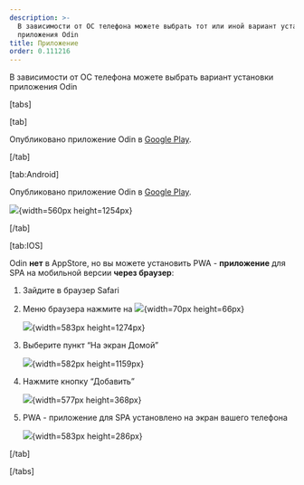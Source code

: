 ```yaml
---
description: >-
  В зависимости от ОС телефона можете выбрать тот или иной вариант установки
  приложения Odin
title: Приложение
order: 0.111216
---
```


В зависимости от ОС телефона можете выбрать  вариант установки приложения Odin

[tabs]

[tab]

Опубликовано приложение Odin в [Google Play](https://play.google.com/store/apps/details?id=study.odin.www.twa).





[/tab]

[tab:Android]

Опубликовано приложение Odin в [Google Play](https://play.google.com/store/apps/details?id=study.odin.www.twa).

![](./prilozhenie.png){width=560px height=1254px}



[/tab]

[tab:IOS]

Odin **нет** в AppStore, но вы можете установить PWA - **приложение** для SPA на мобильной версии **через браузер**:

1. Зайдите в браузер Safari

2. Меню браузера нажмите на ![](./prilozhenie-2.png){width=70px height=66px} 

   ![](./prilozhenie-3.png){width=583px height=1274px}

3. Выберите пункт “На экран Домой”

   ![](./prilozhenie-4.png){width=582px height=1159px}

4. Нажмите кнопку “Добавить”

   ![](./prilozhenie-5.png){width=577px height=368px}

5. PWA - приложение для SPA установлено на экран вашего телефона

   ![](./prilozhenie-6.png){width=583px height=286px}

[/tab]

[/tabs]